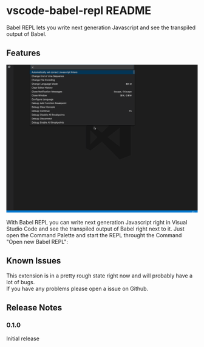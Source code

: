 # vscode-babel-repl README

Babel REPL lets you write next generation Javascript and see the transpiled output of Babel.

## Features

![Babel REPL in action](./babel.gif)

With Babel REPL you can write next generation Javascript right in Visual Studio Code and see the transpiled output of Babel right next to it. 
Just open the Command Palette and start the REPL throught the Command "Open new Babel REPL":

## Known Issues

This extension is in a pretty rough state right now and will probably have a lot of bugs.  
If you have any problems please open a issue on Github.

## Release Notes

### 0.1.0

Initial release
